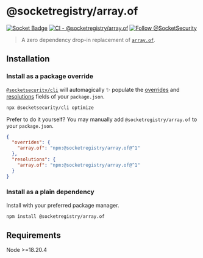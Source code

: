 # @socketregistry/array.of

[![Socket Badge](https://socket.dev/api/badge/npm/package/@socketregistry/array.of)](https://socket.dev/npm/package/@socketregistry/array.of)
[![CI - @socketregistry/array.of](https://github.com/SocketDev/socket-registry-js/actions/workflows/test.yml/badge.svg)](https://github.com/SocketDev/socket-registry-js/actions/workflows/test.yml)
[![Follow @SocketSecurity](https://img.shields.io/twitter/follow/SocketSecurity?style=social)](https://twitter.com/SocketSecurity)

> A zero dependency drop-in replacement of
> [`array.of`](https://www.npmjs.com/package/array.of).

## Installation

### Install as a package override

[`@socketsecurity/cli`](https://www.npmjs.com/package/@socketsecurity/cli) will
automagically :sparkles: populate the
[overrides](https://docs.npmjs.com/cli/v9/configuring-npm/package-json#overrides)
and [resolutions](https://yarnpkg.com/configuration/manifest#resolutions) fields
of your `package.json`.

```sh
npx @socketsecurity/cli optimize
```

Prefer to do it yourself? You may manually add `@socketregistry/array.of` to
your `package.json`.

```json
{
  "overrides": {
    "array.of": "npm:@socketregistry/array.of@^1"
  },
  "resolutions": {
    "array.of": "npm:@socketregistry/array.of@^1"
  }
}
```

### Install as a plain dependency

Install with your preferred package manager.

```sh
npm install @socketregistry/array.of
```

## Requirements

Node &gt;=18.20.4

